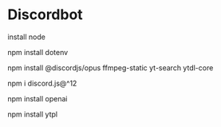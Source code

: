 # Discordbot

install node


npm install dotenv

npm install @discordjs/opus ffmpeg-static yt-search ytdl-core 

npm i discord.js@^12

npm install openai

npm install ytpl
